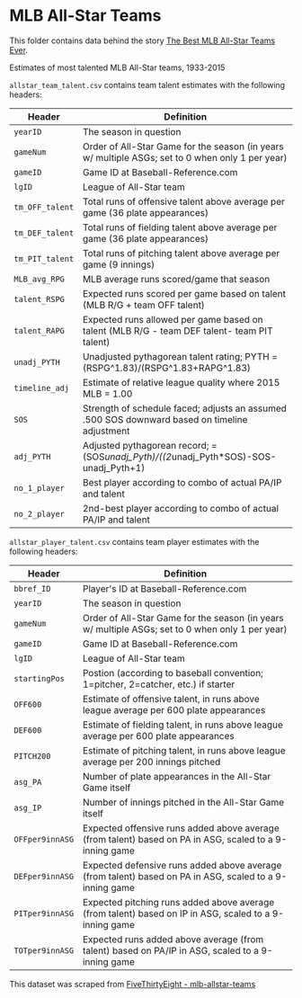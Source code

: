 # MLB All-Star Teams

This folder contains data behind the story [The Best MLB All-Star Teams Ever](http://fivethirtyeight.com/features/the-best-mlb-all-star-teams-ever/).

Estimates of most talented MLB All-Star teams, 1933-2015

`allstar_team_talent.csv` contains team talent estimates with the following headers:

Header | Definition
---|---------
`yearID` | The season in question
`gameNum` | Order of All-Star Game for the season (in years w/ multiple ASGs; set to 0 when only 1 per year)
`gameID` | Game ID at Baseball-Reference.com
`lgID` | League of All-Star team
`tm_OFF_talent` | Total runs of offensive talent above average per game (36 plate appearances)
`tm_DEF_talent` | Total runs of fielding talent above average per game (36 plate appearances)
`tm_PIT_talent` | Total runs of pitching talent above average per game (9 innings)
`MLB_avg_RPG` | MLB average runs scored/game that season
`talent_RSPG` | Expected runs scored per game based on talent (MLB R/G + team OFF talent)
`talent_RAPG` | Expected runs allowed per game based on talent (MLB R/G - team DEF talent- team PIT talent)
`unadj_PYTH` | Unadjusted pythagorean talent rating; PYTH =(RSPG^1.83)/(RSPG^1.83+RAPG^1.83)
`timeline_adj` | Estimate of relative league quality where 2015 MLB = 1.00
`SOS` | Strength of schedule faced; adjusts an assumed .500 SOS downward based on timeline adjustment
`adj_PYTH` | Adjusted pythagorean record; =(SOS*unadj_Pyth)/((2*unadj_Pyth*SOS)-SOS-unadj_Pyth+1)
`no_1_player` | Best player according to combo of actual PA/IP and talent
`no_2_player` | 2nd-best player according to combo of actual PA/IP and talent

`allstar_player_talent.csv` contains team player estimates with the following headers:

Header | Definition
---|---------
`bbref_ID` | Player's ID at Baseball-Reference.com
`yearID` | The season in question
`gameNum` | Order of All-Star Game for the season (in years w/ multiple ASGs; set to 0 when only 1 per year)
`gameID` | Game ID at Baseball-Reference.com
`lgID` | League of All-Star team
`startingPos` | Postion (according to baseball convention; 1=pitcher, 2=catcher, etc.) if starter
`OFF600` | Estimate of offensive talent, in runs above league average per 600 plate appearances
`DEF600` | Estimate of fielding talent, in runs above league average per 600 plate appearances
`PITCH200` | Estimate of pitching talent, in runs above league average per 200 innings pitched
`asg_PA` | Number of plate appearances in the All-Star Game itself
`asg_IP` | Number of innings pitched in the All-Star Game itself
`OFFper9innASG` | Expected offensive runs added above average (from talent) based on PA in ASG, scaled to a 9-inning game
`DEFper9innASG` | Expected defensive runs added above average (from talent) based on PA in ASG, scaled to a 9-inning game
`PITper9innASG` | Expected pitching runs added above average (from talent) based on IP in ASG, scaled to a 9-inning game
`TOTper9innASG` | Expected runs added above average (from talent) based on PA/IP in ASG, scaled to a 9-inning game


This dataset was scraped from [FiveThirtyEight - mlb-allstar-teams](https://github.com/fivethirtyeight/data/tree/master/mlb-allstar-teams)